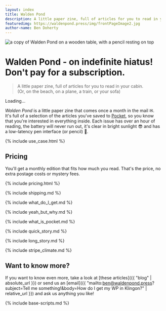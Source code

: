 ```yaml
---
layout: index
title: Walden Pond
description: A little paper zine, full of articles for you to read in your cabin. (Or, on the beach, on a plane, a train, or your sofa)
featuredimg: https://waldenpond.press/img/frontPageImage2.jpg
author-name: Ben Doherty
---
```


<div class="index">

<p class="reset"><img src="./img/frontPageImage2.jpg" class="mega-image" alt="a copy of Walden Pond on a wooden table, with a pencil resting on top"></p>

<h1 class="name-title">Walden Pond - on indefinite hiatus! Don't pay for a subscription.</h1>

<blockquote class="value-prop">
A little paper zine, full of articles for you to read in your cabin. <br><span class="secondary-prop">(Or, on the beach, on a plane, a train, or your sofa)</span>

</blockquote>

<div id="firebaseui-auth-container"></div>

<div id="loader">Loading...

</div>

_Walden Pond_ is a little paper zine that comes once a month in the mail ✉. It's full of a selection of the articles you've saved to [Pocket](https://getpocket.com), so you know that you're interested in everything inside. Each issue has over an hour of reading, the battery will never run out, it's clear in bright sunlight 😎 and has a low-latency pen interface (or pencil) 📝.

<div id="use-case" class="use-case" markdown="0">

{% include use_case.html %}

</div>

<div id="pricing" class="pricing">

## Pricing

You'll get a monthly edition that fits how much you read. That's the price, no extra postage costs or mystery fees.

<!-- The fancy thing to do is get us to print for you, but if you live somewhere that we don't post to, or if you have an expensive printer and a burning desire to use it, you can get a PDF copy. -->

{% include pricing.html %}

</div>

<div id="shipping" class="shipping">

{% include shipping.md %}

</div>

<div id="what" class="what">

{% include what_do_I_get.md %}

</div>

<div id="yeah-but-why" class="yeah-but-why">

{% include yeah_but_why.md %}

</div>

<div id="what-is-pocket" class="what-is-pocket">

{% include what_is_pocket.md %}

</div>

<div id="quick-story" class="quick-story">

{% include quick_story.md %}

</div>

<div id="long-story" class="long-story">

{% include long_story.md %}

</div>

<div id="stripe-climate" class="stripe-climate">

{% include stripe_climate.md %}

</div>

<div id="know-more" class="know-more">

## Want to know more?

If you want to know even more, take a look at
[these articles]({{ "blog" | absolute_url }})
or send us an [email]({{ "mailto:ben@waldenpond.press?subject=Tell me something!&body=How do I get my WP in Klingon?" | relative_url }}) and ask us anything you like!

</div>

</div>
<link
  type="text/css"
  rel="stylesheet"
  href="https://cdn.firebase.com/libs/firebaseui/3.5.2/firebaseui.css"
/>

{% include base-scripts.md %}

<script src="js/auth.js"></script>
